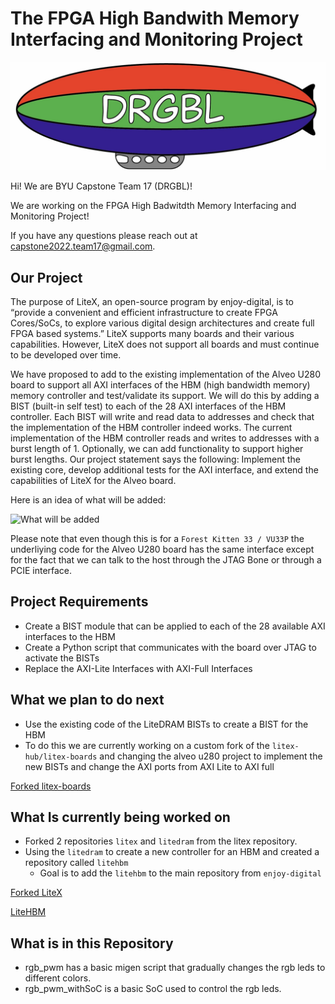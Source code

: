 # The FPGA High Bandwith Memory Interfacing and Monitoring Project

![DRGBL Logo](/docs/FDB273BD-66BB-4464-9FAC-8E479D60BDC9.jpeg)

Hi! We are BYU Capstone Team 17 (DRGBL)!

We are working on the FPGA High Badwitdth Memory Interfacing and Monitoring Project!

If you have any questions please reach out at capstone2022.team17@gmail.com.

## Our Project

The purpose of LiteX, an open-source program by enjoy-digital, is to “provide a convenient and efficient infrastructure to create FPGA Cores/SoCs, to explore various digital design architectures and create full FPGA based systems.” LiteX supports many boards and their various capabilities. However, LiteX does not support all boards and must continue to be developed over time. 

We have proposed to add to the existing implementation of the Alveo U280 board to support all AXI interfaces of the HBM (high bandwidth memory) memory controller and test/validate its support. We will do this by adding a BIST (built-in self test) to each of the 28 AXI interfaces of the HBM controller. Each BIST will write and read data to addresses and check that the implementation of the HBM controller indeed works. The current implementation of the HBM controller reads and writes to addresses with a burst length of 1. Optionally, we can add functionality to support higher burst lengths.
Our project statement says the following: Implement the existing core, develop additional tests for the AXI interface, and extend the capabilities of LiteX for the Alveo board.

Here is an idea of what will be added:

![What will be added](https://drive.google.com/uc?export=view&id=1aRLhPtZqdgbAqefOp2Rm0oeTggE13nZW)

Please note that even though this is for a `Forest Kitten 33 / VU33P` the underliying code for the Alveo U280 board has the same interface except for the fact that we can talk to the host through the JTAG Bone or through a PCIE interface.

## Project Requirements
* Create a BIST module that can be applied to each of the 28 available AXI interfaces to the HBM
* Create a Python script that communicates with the board over JTAG to activate the BISTs
* Replace the AXI-Lite Interfaces with AXI-Full Interfaces

## What we plan to do next
* Use the existing code of the LiteDRAM BISTs to create a BIST for the HBM
* To do this we are currently working on a custom fork of the `litex-hub/litex-boards` and changing the alveo u280 project to implement the new BISTs and change the AXI ports from AXI Lite to AXI full

[Forked litex-boards](https://github.com/Capstone2022Team17/litex-boards)

## What Is currently being worked on
* Forked 2 repositories `litex` and `litedram` from the litex repository.
* Using the `litedram` to create a new controller for an HBM and created a repository called `litehbm`
  * Goal is to add the `litehbm` to the main repository from `enjoy-digital`

[Forked LiteX](https://github.com/Capstone2022Team17/litex)

[LiteHBM](https://github.com/Capstone2022Team17/litehbm)

## What is in this Repository
* rgb_pwm has a basic migen script that gradually changes the rgb leds to different colors.
* rgb_pwm_withSoC is a basic SoC used to control the rgb leds.
